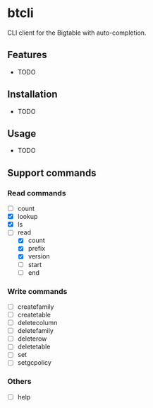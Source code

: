# btcli

CLI client for the Bigtable with auto-completion.

## Features

- TODO

## Installation

- TODO

## Usage

- TODO

## Support commands

### Read commands

- [ ] count
- [x] lookup
- [x] ls
- [ ] read
    - [x] count
    - [x] prefix
    - [x] version
    - [ ] start
    - [ ] end

### Write commands

- [ ] createfamily
- [ ] createtable
- [ ] deletecolumn
- [ ] deletefamily
- [ ] deleterow
- [ ] deletetable
- [ ] set
- [ ] setgcpolicy

### Others

- [ ] help
